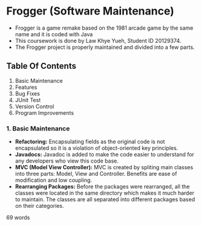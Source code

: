# Frogger (Software Maintenance)
- Frogger is a game remake based on the 1981 arcade game by the same name and it is coded with Java
- This coursework is done by Law Khye Yueh, Student ID 20129374. 
- The Frogger project is properly maintained and divided into a few parts.


## Table Of Contents
1. Basic Maintenance
2. Features
3. Bug Fixes
4. JUnit Test
5. Version Control
6. Program Improvements


### 1. Basic Maintenance
-	**Refactoring:** Encapsulating fields as the original code is not encapsulated so it is a violation of object-oriented key principles.
-	**Javadocs:** Javadoc is added to make the code easier to understand for any developers who view this code base.
-	**MVC (Model View Controller):** MVC is created by spliting main classes into three parts: Model, View and Controller. Benefits are ease of modification and low coupling.
-	**Rearranging Packages:** Before the packages were rearranged, all the classes were located in the same directory which makes it much harder to maintain. The classes are all separated into different packages based on their categories.



69 words
